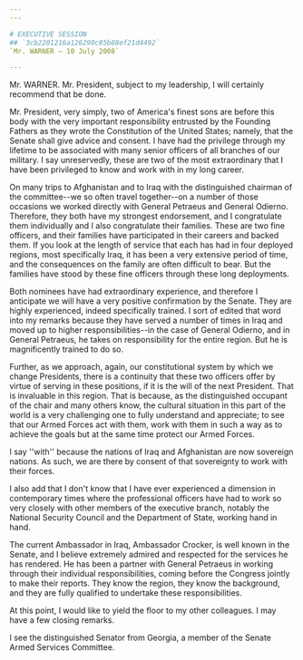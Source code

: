 ```yaml
---
---

# EXECUTIVE SESSION
## `3cb2201216a126290c85b88ef21d4492`
`Mr. WARNER — 10 July 2008`

---
```



Mr. WARNER. Mr. President, subject to my leadership, I will certainly 
recommend that be done.

Mr. President, very simply, two of America's finest sons are before 
this body with the very important responsibility entrusted by the 
Founding Fathers as they wrote the Constitution of the United States; 
namely, that the Senate shall give advice and consent. I have had the 
privilege through my lifetime to be associated with many senior 
officers of all branches of our military. I say unreservedly, these are 
two of the most extraordinary that I have been privileged to know and 
work with in my long career.

On many trips to Afghanistan and to Iraq with the distinguished 
chairman of the committee--we so often travel together--on a number of 
those occasions we worked directly with General Petraeus and General 
Odierno. Therefore, they both have my strongest endorsement, and I 
congratulate them individually and I also congratulate their families. 
These are two fine officers, and their families have participated in 
their careers and backed them. If you look at the length of service 
that each has had in four deployed regions, most specifically Iraq, it 
has been a very extensive period of time, and the consequences on the 
family are often difficult to bear. But the families have stood by 
these fine officers through these long deployments.

Both nominees have had extraordinary experience, and therefore I 
anticipate we will have a very positive confirmation by the Senate. 
They are highly experienced, indeed specifically trained. I sort of 
edited that word into my remarks because they have served a number of 
times in Iraq and moved up to higher responsibilities--in the case of 
General Odierno, and in General Petraeus, he takes on responsibility 
for the entire region. But he is magnificently trained to do so.

Further, as we approach, again, our constitutional system by which we 
change Presidents, there is a continuity that these two officers offer 
by virtue of serving in these positions, if it is the will of the next 
President. That is invaluable in this region. That is because, as the 
distinguished occupant of the chair and many others know, the cultural 
situation in this part of the world is a very challenging one to fully 
understand and appreciate; to see that our Armed Forces act with them, 
work with them in such a way as to achieve the goals but at the same 
time protect our Armed Forces.

I say ''with'' because the nations of Iraq and Afghanistan are now 
sovereign nations. As such, we are there by consent of that sovereignty 
to work with their forces.

I also add that I don't know that I have ever experienced a dimension 
in contemporary times where the professional officers have had to work 
so very closely with other members of the executive branch, notably the 
National Security Council and the Department of State, working hand in 
hand.

The current Ambassador in Iraq, Ambassador Crocker, is well known in 
the Senate, and I believe extremely admired and respected for the 
services he has rendered. He has been a partner with General Petraeus 
in working through their individual responsibilities, coming before the 
Congress jointly to make their reports. They know the region, they know 
the background, and they are fully qualified to undertake these 
responsibilities.

At this point, I would like to yield the floor to my other 
colleagues. I may have a few closing remarks.

I see the distinguished Senator from Georgia, a member of the Senate 
Armed Services Committee.